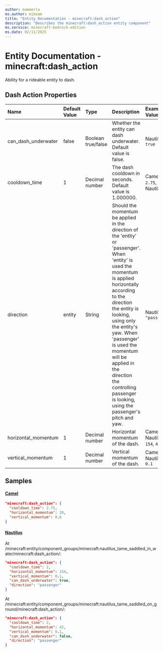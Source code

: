 ```yaml
---
author: mammerla
ms.author: mikeam
title: "Entity Documentation - minecraft:dash_action"
description: "Describes the minecraft:dash_action entity component"
ms.service: minecraft-bedrock-edition
ms.date: 02/11/2025 
---
```


# Entity Documentation - minecraft:dash_action

Ability for a rideable entity to dash.


## Dash Action Properties

|Name       |Default Value |Type |Description |Example Values |
|:----------|:-------------|:----|:-----------|:------------- |
| can_dash_underwater | false | Boolean true/false | Whether the entity can dash underwater. Default value is false. | Nautilus: `true` | 
| cooldown_time | 1 | Decimal number | The dash cooldown in seconds. Default value is 1.000000. | Camel: `2.75`, Nautilus: `2` | 
| direction | entity | String | Should the momentum be applied in the direction of the 'entity' or 'passenger'. When 'entity' is used the momentum is applied horizontally according to the direction the entity is looking, using only the entity's yaw. When 'passenger' is used the momentum will be applied in the direction the controlling passenger is looking, using the passenger's pitch and yaw. | Nautilus: `"passenger"` | 
| horizontal_momentum | 1 | Decimal number | Horizontal momentum of the dash. | Camel: `20`, Nautilus: `154`, `42` | 
| vertical_momentum | 1 | Decimal number | Vertical momentum of the dash. | Camel: `0.6`, Nautilus: `0.1` | 

## Samples

#### [Camel](https://github.com/Mojang/bedrock-samples/tree/preview/behavior_pack/entities/camel.json)


```json
"minecraft:dash_action": {
  "cooldown_time": 2.75,
  "horizontal_momentum": 20,
  "vertical_momentum": 0.6
}
```

#### [Nautilus](https://github.com/Mojang/bedrock-samples/tree/preview/behavior_pack/entities/nautilus.json)

At /minecraft:entity/component_groups/minecraft:nautilus_tame_saddled_in_water/minecraft:dash_action/: 

```json
"minecraft:dash_action": {
  "cooldown_time": 2,
  "horizontal_momentum": 154,
  "vertical_momentum": 0.1,
  "can_dash_underwater": true,
  "direction": "passenger"
}
```

At /minecraft:entity/component_groups/minecraft:nautilus_tame_saddled_on_ground/minecraft:dash_action/: 

```json
"minecraft:dash_action": {
  "cooldown_time": 2,
  "horizontal_momentum": 42,
  "vertical_momentum": 0.1,
  "can_dash_underwater": false,
  "direction": "passenger"
}
```

